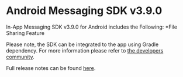 # Android Messaging SDK v3.9.0

In-App Messaging SDK v3.9.0 for Android includes the Following:
*File Sharing Feature

Please note, the SDK can be integrated to the app using Gradle dependency. For more information please refer to [the developers community](https://developers.liveperson.com/android-quickstart.html).

Full release notes can be found [here](https://developers.liveperson.com/mobile-app-messaging-sdk-for-android-latest-release-notes.html).
